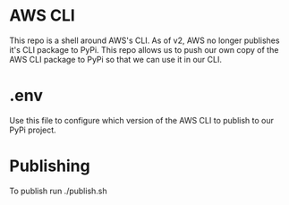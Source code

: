 # AWS CLI

This repo is a shell around AWS's CLI. As of v2, AWS no longer publishes it's CLI package to PyPi. This repo allows us to push our own copy of the AWS CLI package to PyPi so that we can use it in our CLI.

# .env

Use this file to configure which version of the AWS CLI to publish to our PyPi project.

# Publishing

To publish run ./publish.sh
